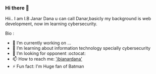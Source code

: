 ### Hi there 👋


Hii.. I am I.B Janar Dana u can call Danar,basicly my background is web development, now im learning cybersecurity.

Bio :

- 🔭 I’m currently working on ...
- 🌱 I’m learning about information technology specially cybersecurity
- :8ball: I’m looking for opponent :octocat:
- 📫 How to reach me: ['ibjanardana'](https://instagram.com/ibijidi)
- ⚡ Fun fact: I'm Huge fan of Batman 
